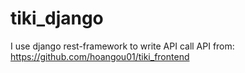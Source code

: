 # tiki_django
I use django rest-framework to write API 
call API from: https://github.com/hoangou01/tiki_frontend
